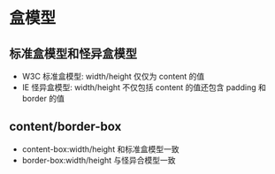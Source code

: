 # 盒模型

## 标准盒模型和怪异盒模型

- W3C 标准盒模型: width/height 仅仅为 content 的值
- IE 怪异盒模型: width/height 不仅包括 content 的值还包含 padding 和 border 的值

## content/border-box

- content-box:width/height 和标准盒模型一致
- border-box:width/height 与怪异合模型一致
